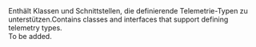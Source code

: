 <Namespace Name="Microsoft.ApplicationInsights.DataContracts">
  <Docs>
    <summary><span data-ttu-id="e6f70-101">Enthält Klassen und Schnittstellen, die definierende Telemetrie-Typen zu unterstützen.</span><span class="sxs-lookup"><span data-stu-id="e6f70-101">Contains classes and interfaces that support defining telemetry types.</span></span></summary> 
    <remarks>To be added.</remarks>
  </Docs>
</Namespace>
